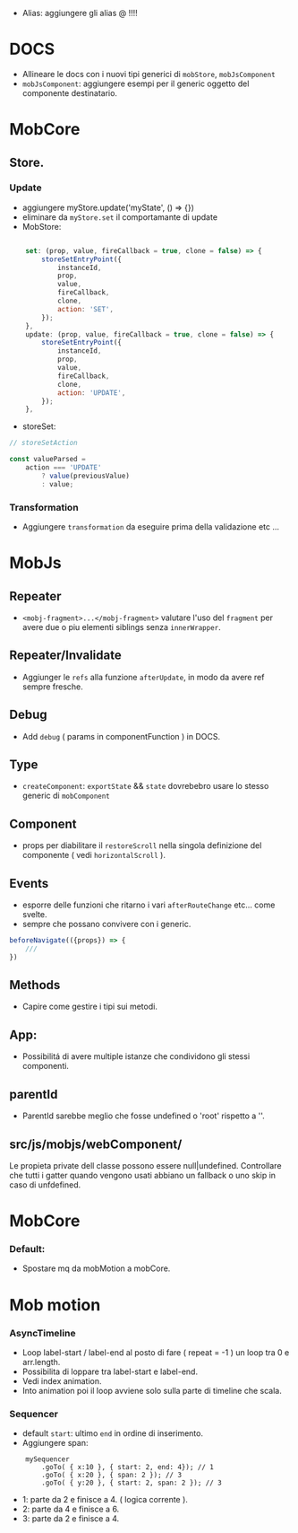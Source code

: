 - Alias: aggiungere gli alias @ !!!!

# DOCS
- Allineare le docs con i nuovi tipi generici di `mobStore`, `mobJsComponent`
- `mobJsComponent`: aggiungere esempi per il generic <R> oggetto del componente destinatario.

# MobCore

## Store.
### Update
- aggiungere myStore.update('myState', () => {})
- eliminare da  `myStore.set` il comportamante di update
- MobStore:
```js

    set: (prop, value, fireCallback = true, clone = false) => {
        storeSetEntryPoint({
            instanceId,
            prop,
            value,
            fireCallback,
            clone,
            action: 'SET',
        });
    },
    update: (prop, value, fireCallback = true, clone = false) => {
        storeSetEntryPoint({
            instanceId,
            prop,
            value,
            fireCallback,
            clone,
            action: 'UPDATE',
        });
    },
```
- storeSet:

```js
// storeSetAction

const valueParsed =
    action === 'UPDATE'
        ? value(previousValue)
        : value;
```


### Transformation
- Aggiungere `transformation` da eseguire prima della validazione etc ...

# MobJs

## Repeater
- `<mobj-fragment>...</mobj-fragment>` valutare l'uso del `fragment` per avere due o piu elementi siblings senza `innerWrapper`.

## Repeater/Invalidate
- Aggiunger le `refs` alla funzione `afterUpdate`, in modo da avere ref sempre fresche.


## Debug
- Add `debug` ( params in componentFunction ) in DOCS.

## Type
- `createComponent`: `exportState` && `state` dovrebebro usare lo stesso generic<T> di `mobComponent`

## Component
- props per diabilitare il `restoreScroll` nella singola definizione del componente ( vedi `horizontalScroll` ).

## Events
- esporre delle funzioni che ritarno i vari `afterRouteChange` etc... come svelte.
- sempre che possano convivere con i generic.

```js
beforeNavigate(({props}) => {
    ///
})
```

## Methods
- Capire come gestire i tipi sui metodi.


## App:
- Possibilitá di avere multiple istanze che condividono gli stessi componenti.

## parentId
- ParentId sarebbe meglio che fosse undefined o 'root' rispetto a ''.

## src/js/mobjs/webComponent/
Le propieta private dell classe possono essere null|undefined.
Controllare che tutti i gatter quando vengono usati abbiano un fallback o uno skip in caso di unfdefined.







# MobCore

### Default:
- Spostare mq da mobMotion a mobCore.


# Mob motion

### AsyncTimeline
- Loop label-start / label-end al posto di fare ( repeat = -1 ) un loop tra 0 e arr.length.
- Possibilita di loppare tra label-start e label-end.
- Vedi index animation.
- Into animation poi il loop avviene solo sulla parte di timeline che scala.

### Sequencer
- default `start`: ultimo `end` in ordine di inserimento.
- Aggiungere span:<br/>

```
    mySequencer
        .goTo( { x:10 }, { start: 2, end: 4}); // 1
        .goTo( { x:20 }, { span: 2 }); // 3
        .goTo( { y:20 }, { start: 2, span: 2 }); // 3
```
- 1: parte da 2 e finisce a 4. ( logica corrente ).
- 2: parte da 4 e finisce a 6.
- 3: parte da 2 e finisce a 4.


